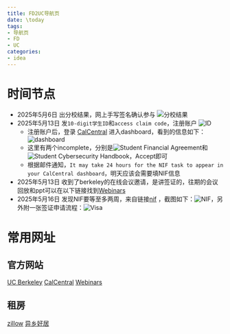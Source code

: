 ```yaml
---
title: FD2UC导航页
date: \today
tags: 
- 导航页
- FD
- UC
categories: 
- idea
---
```


# 时间节点

- 2025年5月6日 出分校结果，网上手写签名确认参与 ![分校结果](https://lsky.ymqs.top/i/2025/05/13/6823328d69dad.png)
- 2025年5月13日 发`10-digit学生ID`和`access claim code`，注册账户 ![ID](https://lsky.ymqs.top/i/2025/05/13/6823335ad7df6.png)
  - 注册账户后，登录 [CalCentral](https://calcentral.berkeley.edu/) 进入dashboard，看到的信息如下：![dashboard](https://lsky.ymqs.top/i/2025/05/13/68233669ad41f.png)
  - 这里有两个incomplete，分别是![Student Financial Agreement](https://lsky.ymqs.top/i/2025/05/13/68233774d2b6e.png)和![Student Cybersecurity Handbook](https://lsky.ymqs.top/i/2025/05/13/682337abedb67.png)，Accept即可
  - 根据邮件通知，`It may take 24 hours for the NIF task to appear in your CalCentral dashboard`，明天应该会需要填NIF信息
- 2025年5月13日 收到了berkeley的在线会议邀请，是讲签证的，往期的会议回放和ppt可以在以下链接找到[Webinars](https://internationaloffice.berkeley.edu/students/new/#webinars)
- 2025年5月16日 发现NIF要等至多两周，来自链接[nif](https://internationaloffice.berkeley.edu/students/nif) ，截图如下：![NIF](https://lsky.ymqs.top/i/2025/05/16/6826b75fb6ac8.png)，另外附一张签证申请流程：![Visa](https://lsky.ymqs.top/i/2025/05/16/6826ba94f0844.png)

# 常用网址

## 官方网站
[UC Berkeley](https://www.berkeley.edu/)
[CalCentral](https://calcentral.berkeley.edu/)
[Webinars](https://internationaloffice.berkeley.edu/students/new/#webinars)

## 租房
[zillow](https://www.zillow.com/)
[异乡好居](https://www.uhouzz.com/)